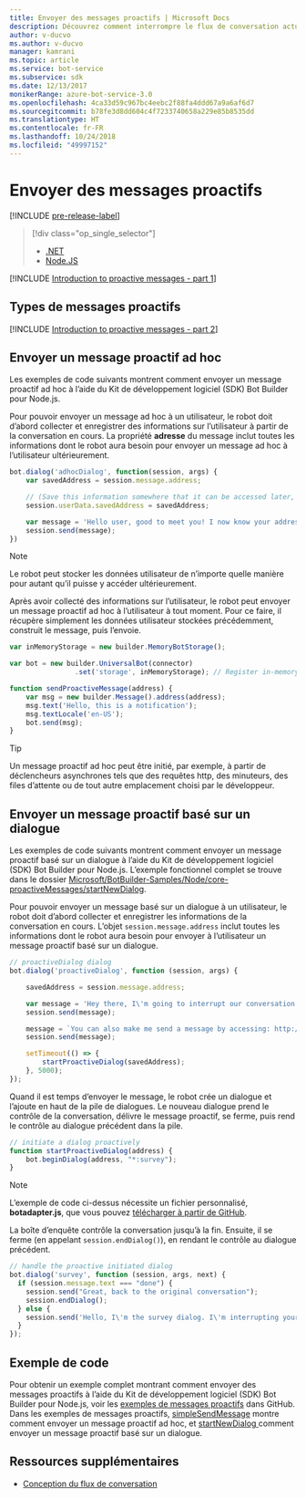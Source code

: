 ```yaml
---
title: Envoyer des messages proactifs | Microsoft Docs
description: Découvrez comment interrompre le flux de conversation actuel avec un message proactif en utilisant le Kit de développement logiciel (SDK) Bot Builder pour Node.js
author: v-ducvo
ms.author: v-ducvo
manager: kamrani
ms.topic: article
ms.service: bot-service
ms.subservice: sdk
ms.date: 12/13/2017
monikerRange: azure-bot-service-3.0
ms.openlocfilehash: 4ca33d59c967bc4eebc2f88fa4ddd67a9a6af6d7
ms.sourcegitcommit: b78fe3d8dd604c4f7233740658a229e85b8535dd
ms.translationtype: HT
ms.contentlocale: fr-FR
ms.lasthandoff: 10/24/2018
ms.locfileid: "49997152"
---
```

# <a name="send-proactive-messages"></a>Envoyer des messages proactifs
[!INCLUDE [pre-release-label](../includes/pre-release-label-v3.md)]

> [!div class="op_single_selector"]
> - [.NET](../dotnet/bot-builder-dotnet-proactive-messages.md)
> - [Node.JS](../nodejs/bot-builder-nodejs-proactive-messages.md)

[!INCLUDE [Introduction to proactive messages - part 1](../includes/snippet-proactive-messages-intro-1.md)]

## <a name="types-of-proactive-messages"></a>Types de messages proactifs

[!INCLUDE [Introduction to proactive messages - part 2](../includes/snippet-proactive-messages-intro-2.md)]

## <a name="send-an-ad-hoc-proactive-message"></a>Envoyer un message proactif ad hoc

Les exemples de code suivants montrent comment envoyer un message proactif ad hoc à l’aide du Kit de développement logiciel (SDK) Bot Builder pour Node.js.

Pour pouvoir envoyer un message ad hoc à un utilisateur, le robot doit d’abord collecter et enregistrer des informations sur l’utilisateur à partir de la conversation en cours. La propriété **adresse** du message inclut toutes les informations dont le robot aura besoin pour envoyer un message ad hoc à l’utilisateur ultérieurement. 

```javascript
bot.dialog('adhocDialog', function(session, args) {
    var savedAddress = session.message.address;

    // (Save this information somewhere that it can be accessed later, such as in a database, or session.userData)
    session.userData.savedAddress = savedAddress;

    var message = 'Hello user, good to meet you! I now know your address and can send you notifications in the future.';
    session.send(message);
})
```

> [!NOTE]
> Le robot peut stocker les données utilisateur de n’importe quelle manière pour autant qu’il puisse y accéder ultérieurement.

Après avoir collecté des informations sur l’utilisateur, le robot peut envoyer un message proactif ad hoc à l’utilisateur à tout moment. Pour ce faire, il récupère simplement les données utilisateur stockées précédemment, construit le message, puis l’envoie.

```javascript
var inMemoryStorage = new builder.MemoryBotStorage();

var bot = new builder.UniversalBot(connector)
                .set('storage', inMemoryStorage); // Register in-memory storage 

function sendProactiveMessage(address) {
    var msg = new builder.Message().address(address);
    msg.text('Hello, this is a notification');
    msg.textLocale('en-US');
    bot.send(msg);
}
```

> [!TIP]
> Un message proactif ad hoc peut être initié, par exemple, à partir de déclencheurs asynchrones tels que des requêtes http, des minuteurs, des files d’attente ou de tout autre emplacement choisi par le développeur.

## <a name="send-a-dialog-based-proactive-message"></a>Envoyer un message proactif basé sur un dialogue

Les exemples de code suivants montrent comment envoyer un message proactif basé sur un dialogue à l’aide du Kit de développement logiciel (SDK) Bot Builder pour Node.js. L’exemple fonctionnel complet se trouve dans le dossier [Microsoft/BotBuilder-Samples/Node/core-proactiveMessages/startNewDialog](https://github.com/Microsoft/BotBuilder-Samples/tree/master/Node/core-proactiveMessages/startNewDialog).

Pour pouvoir envoyer un message basé sur un dialogue à un utilisateur, le robot doit d’abord collecter et enregistrer les informations de la conversation en cours. L’objet `session.message.address` inclut toutes les informations dont le robot aura besoin pour envoyer à l’utilisateur un message proactif basé sur un dialogue. 

```javascript
// proactiveDialog dialog
bot.dialog('proactiveDialog', function (session, args) {

    savedAddress = session.message.address;

    var message = 'Hey there, I\'m going to interrupt our conversation and start a survey in five seconds...';
    session.send(message);

    message = `You can also make me send a message by accessing: http://localhost:${server.address().port}/api/CustomWebApi`;
    session.send(message);

    setTimeout(() => {
        startProactiveDialog(savedAddress);
    }, 5000);
});
```

Quand il est temps d’envoyer le message, le robot crée un dialogue et l’ajoute en haut de la pile de dialogues. Le nouveau dialogue prend le contrôle de la conversation, délivre le message proactif, se ferme, puis rend le contrôle au dialogue précédent dans la pile. 

```javascript
// initiate a dialog proactively 
function startProactiveDialog(address) {
    bot.beginDialog(address, "*:survey");
}
```

> [!NOTE]
> L’exemple de code ci-dessus nécessite un fichier personnalisé, **botadapter.js**, que vous pouvez [télécharger à partir de GitHub](https://github.com/Microsoft/BotBuilder-Samples/blob/master/Node/core-proactiveMessages/startNewDialog/botadapter.js).

La boîte d’enquête contrôle la conversation jusqu’à la fin. Ensuite, il se ferme (en appelant `session.endDialog()`), en rendant le contrôle au dialogue précédent. 


```javascript
// handle the proactive initiated dialog
bot.dialog('survey', function (session, args, next) {
  if (session.message.text === "done") {
    session.send("Great, back to the original conversation");
    session.endDialog();
  } else {
    session.send('Hello, I\'m the survey dialog. I\'m interrupting your conversation to ask you a question. Type "done" to resume');
  }
});
```

## <a name="sample-code"></a>Exemple de code

Pour obtenir un exemple complet montrant comment envoyer des messages proactifs à l’aide du Kit de développement logiciel (SDK) Bot Builder pour Node.js, voir les <a href="https://github.com/Microsoft/BotBuilder-Samples/tree/master/Node/core-proactiveMessages" target="_blank">exemples de messages proactifs</a> dans GitHub. Dans les exemples de messages proactifs, <a href="https://github.com/Microsoft/BotBuilder-Samples/tree/master/Node/core-proactiveMessages/simpleSendMessage" target="_blank">simpleSendMessage</a> montre comment envoyer un message proactif ad hoc, et <a href="https://github.com/Microsoft/BotBuilder-Samples/tree/master/Node/core-proactiveMessages/startNewDialog" target="_blank"> startNewDialog </a> comment envoyer un message proactif basé sur un dialogue.

## <a name="additional-resources"></a>Ressources supplémentaires

- [Conception du flux de conversation](../bot-service-design-conversation-flow.md)
